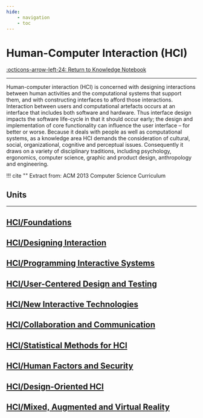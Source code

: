 ```yaml
---
hide:
    - navigation
    - toc
---
```

# Human-Computer Interaction (HCI)

[:octicons-arrow-left-24: Return to Knowledge Notebook](/Knowledge-Notebook/)

---

Human-computer interaction (HCI) is concerned with designing interactions between human activities and the computational systems that support them, and with constructing interfaces to afford those interactions. Interaction between users and computational artefacts occurs at an interface that includes both software and hardware. Thus interface design impacts the software life-cycle in that it should occur early; the design and implementation of core functionality can influence the user interface – for better or worse. Because it deals with people as well as computational systems, as a knowledge area HCI demands the consideration of cultural, social, organizational, cognitive and perceptual issues. Consequently it draws on a variety of disciplinary traditions, including psychology, ergonomics, computer science, graphic and product design, anthropology and engineering.

!!! cite ""
    Extract from: ACM 2013 Computer Science Curriculum

## Units

---

<div class="container px-4 py-2" id="custom-cards">
    <div class="row row-cols-1 row-cols-lg-2 align-items-stretch g-4 py-3">
        <div class="col">
            <a href="01_Foundations">
                <div class="card card-cover h-100 overflow-hidden text-white bg-dark rounded-5 shadow-lg">
                    <div class="d-flex flex-column h-100 p-5 pb-3 text-white text-shadow-1">
                        <h2>HCI/Foundations</h2>
                    </div>
                </div>
            </a>
        </div>
        <div class="col">
            <a href="02_Designing-Interaction">
                <div class="card card-cover h-100 overflow-hidden text-white bg-dark rounded-5 shadow-lg">
                    <div class="d-flex flex-column h-100 p-5 pb-3 text-white text-shadow-1">
                        <h2>HCI/Designing Interaction</h2>
                    </div>
                </div>
            </a>
        </div>
    </div>
    <div class="row row-cols-1 row-cols-lg-2 align-items-stretch g-4 py-3">
        <div class="col">
            <a href="03_Programming-Interactive-Systems">
                <div class="card card-cover h-100 overflow-hidden text-white bg-dark rounded-5 shadow-lg">
                    <div class="d-flex flex-column h-100 p-5 pb-3 text-white text-shadow-1">
                        <h2>HCI/Programming Interactive Systems</h2>
                    </div>
                </div>
            </a>
        </div>
        <div class="col">
            <a href="04_User-Centered">
                <div class="card card-cover h-100 overflow-hidden text-white bg-dark rounded-5 shadow-lg">
                    <div class="d-flex flex-column h-100 p-5 pb-3 text-shadow-1">
                        <h2>HCI/User-Centered Design and Testing</h2>
                    </div>
                </div>
            </a>
        </div>
    </div>
    <div class="row row-cols-1 row-cols-lg-2 align-items-stretch g-4 py-3">
        <div class="col">
            <a href="05_Interactive-Technologies">
                <div class="card card-cover h-100 overflow-hidden text-white bg-dark rounded-5 shadow-lg">
                    <div class="d-flex flex-column h-100 p-5 pb-3 text-white text-shadow-1">
                        <h2>HCI/New Interactive Technologies</h2>
                    </div>
                </div>
            </a>
        </div>
        <div class="col">
            <a href="06_Collaboration">
                <div class="card card-cover h-100 overflow-hidden text-white bg-dark rounded-5 shadow-lg">
                    <div class="d-flex flex-column h-100 p-5 pb-3 text-white text-shadow-1">
                        <h2>HCI/Collaboration and Communication</h2>
                    </div>
                </div>
            </a>
        </div>
    </div>
    <div class="row row-cols-1 row-cols-lg-2 align-items-stretch g-4 py-3">
        <div class="col">
            <a href="07_Statistical-Methods">
                <div class="card card-cover h-100 overflow-hidden text-white bg-dark rounded-5 shadow-lg">
                    <div class="d-flex flex-column h-100 p-5 pb-3 text-shadow-1">
                        <h2>HCI/Statistical Methods for HCI</h2>
                    </div>
                </div>
            </a>
        </div>
        <div class="col">
            <a href="08_Human-Factors">
                <div class="card card-cover h-100 overflow-hidden text-white bg-dark rounded-5 shadow-lg">
                    <div class="d-flex flex-column h-100 p-5 pb-3 text-white text-shadow-1">
                        <h2>HCI/Human Factors and Security</h2>
                    </div>
                </div>
            </a>
        </div>
    </div>
    <div class="row row-cols-1 row-cols-lg-2 align-items-stretch g-4 py-3">
        <div class="col">
            <a href="09_Design-Oriented HCI">
                <div class="card card-cover h-100 overflow-hidden text-white bg-dark rounded-5 shadow-lg">
                    <div class="d-flex flex-column h-100 p-5 pb-3 text-white text-shadow-1">
                        <h2>HCI/Design-Oriented HCI</h2>
                    </div>
                </div>
            </a>
        </div>
        <div class="col">
            <a href="10_Mixed-Augmented-Virtual-Reality">
                <div class="card card-cover h-100 overflow-hidden text-white bg-dark rounded-5 shadow-lg">
                    <div class="d-flex flex-column h-100 p-5 pb-3 text-shadow-1">
                        <h2>HCI/Mixed, Augmented and Virtual Reality</h2>
                    </div>
                </div>
            </a>
        </div>
    </div>
</div>

